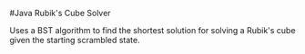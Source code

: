 #Java Rubik's Cube Solver

Uses a BST algorithm to find the shortest solution for solving a Rubik's cube given the starting scrambled state.
